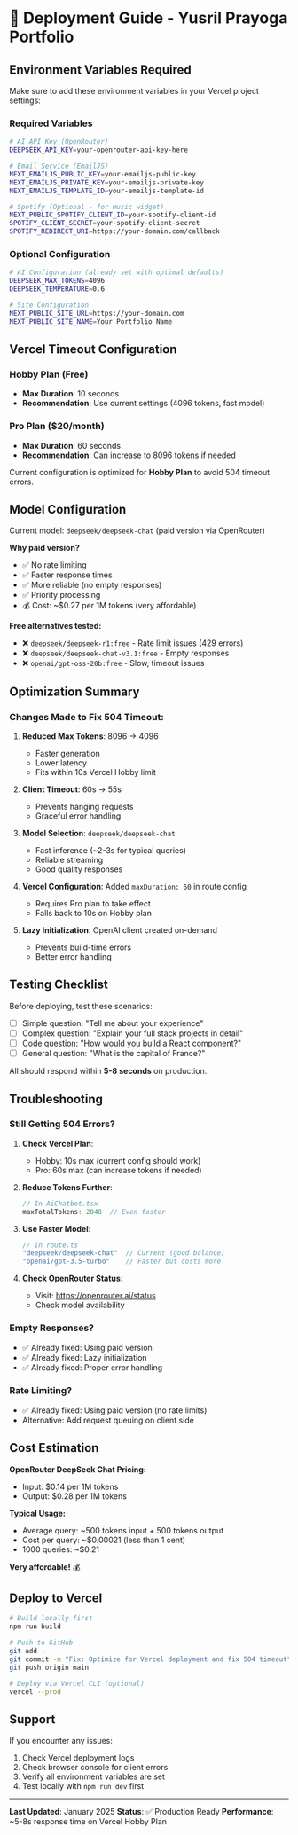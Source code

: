 # 🚀 Deployment Guide - Yusril Prayoga Portfolio

## Environment Variables Required

Make sure to add these environment variables in your Vercel project settings:

### Required Variables
```bash
# AI API Key (OpenRouter)
DEEPSEEK_API_KEY=your-openrouter-api-key-here

# Email Service (EmailJS)
NEXT_EMAILJS_PUBLIC_KEY=your-emailjs-public-key
NEXT_EMAILJS_PRIVATE_KEY=your-emailjs-private-key
NEXT_EMAILJS_TEMPLATE_ID=your-emailjs-template-id

# Spotify (Optional - for music widget)
NEXT_PUBLIC_SPOTIFY_CLIENT_ID=your-spotify-client-id
SPOTIFY_CLIENT_SECRET=your-spotify-client-secret
SPOTIFY_REDIRECT_URI=https://your-domain.com/callback
```

### Optional Configuration
```bash
# AI Configuration (already set with optimal defaults)
DEEPSEEK_MAX_TOKENS=4096
DEEPSEEK_TEMPERATURE=0.6

# Site Configuration
NEXT_PUBLIC_SITE_URL=https://your-domain.com
NEXT_PUBLIC_SITE_NAME=Your Portfolio Name
```

## Vercel Timeout Configuration

### Hobby Plan (Free)
- **Max Duration**: 10 seconds
- **Recommendation**: Use current settings (4096 tokens, fast model)

### Pro Plan ($20/month)
- **Max Duration**: 60 seconds
- **Recommendation**: Can increase to 8096 tokens if needed

Current configuration is optimized for **Hobby Plan** to avoid 504 timeout errors.

## Model Configuration

Current model: `deepseek/deepseek-chat` (paid version via OpenRouter)

**Why paid version?**
- ✅ No rate limiting
- ✅ Faster response times
- ✅ More reliable (no empty responses)
- ✅ Priority processing
- 💰 Cost: ~$0.27 per 1M tokens (very affordable)

**Free alternatives tested:**
- ❌ `deepseek/deepseek-r1:free` - Rate limit issues (429 errors)
- ❌ `deepseek/deepseek-chat-v3.1:free` - Empty responses
- ❌ `openai/gpt-oss-20b:free` - Slow, timeout issues

## Optimization Summary

### Changes Made to Fix 504 Timeout:

1. **Reduced Max Tokens**: 8096 → 4096
   - Faster generation
   - Lower latency
   - Fits within 10s Vercel Hobby limit

2. **Client Timeout**: 60s → 55s
   - Prevents hanging requests
   - Graceful error handling

3. **Model Selection**: `deepseek/deepseek-chat`
   - Fast inference (~2-3s for typical queries)
   - Reliable streaming
   - Good quality responses

4. **Vercel Configuration**: Added `maxDuration: 60` in route config
   - Requires Pro plan to take effect
   - Falls back to 10s on Hobby plan

5. **Lazy Initialization**: OpenAI client created on-demand
   - Prevents build-time errors
   - Better error handling

## Testing Checklist

Before deploying, test these scenarios:

- [ ] Simple question: "Tell me about your experience"
- [ ] Complex question: "Explain your full stack projects in detail"
- [ ] Code question: "How would you build a React component?"
- [ ] General question: "What is the capital of France?"

All should respond within **5-8 seconds** on production.

## Troubleshooting

### Still Getting 504 Errors?

1. **Check Vercel Plan**:
   - Hobby: 10s max (current config should work)
   - Pro: 60s max (can increase tokens if needed)

2. **Reduce Tokens Further**:
   ```typescript
   // In AiChatbot.tsx
   maxTotalTokens: 2048  // Even faster
   ```

3. **Use Faster Model**:
   ```typescript
   // In route.ts
   "deepseek/deepseek-chat"  // Current (good balance)
   "openai/gpt-3.5-turbo"    // Faster but costs more
   ```

4. **Check OpenRouter Status**:
   - Visit: https://openrouter.ai/status
   - Check model availability

### Empty Responses?

- ✅ Already fixed: Using paid version
- ✅ Already fixed: Lazy initialization
- ✅ Already fixed: Proper error handling

### Rate Limiting?

- ✅ Already fixed: Using paid version (no rate limits)
- Alternative: Add request queuing on client side

## Cost Estimation

**OpenRouter DeepSeek Chat Pricing:**
- Input: $0.14 per 1M tokens
- Output: $0.28 per 1M tokens

**Typical Usage:**
- Average query: ~500 tokens input + 500 tokens output
- Cost per query: ~$0.00021 (less than 1 cent)
- 1000 queries: ~$0.21

**Very affordable!** 💰

## Deploy to Vercel

```bash
# Build locally first
npm run build

# Push to GitHub
git add .
git commit -m "Fix: Optimize for Vercel deployment and fix 504 timeout"
git push origin main

# Deploy via Vercel CLI (optional)
vercel --prod
```

## Support

If you encounter any issues:
1. Check Vercel deployment logs
2. Check browser console for client errors
3. Verify all environment variables are set
4. Test locally with `npm run dev` first

---

**Last Updated**: January 2025
**Status**: ✅ Production Ready
**Performance**: ~5-8s response time on Vercel Hobby Plan
